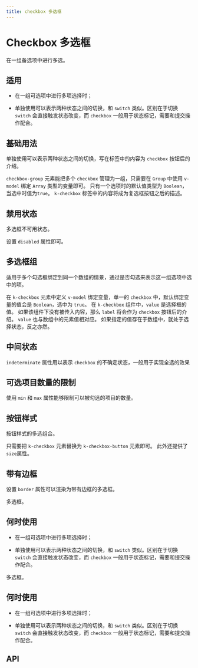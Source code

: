 ```yaml
---
title: checkbox 多选框
---
```


# Checkbox 多选框

在一组备选项中进行多选。

## 适用

- 在一组可选项中进行多项选择时；

- 单独使用可以表示两种状态之间的切换，和 `switch` 类似。区别在于切换 `switch` 会直接触发状态改变，而 `checkbox` 一般用于状态标记，需要和提交操作配合。

## 基础用法

单独使用可以表示两种状态之间的切换，写在标签中的内容为 `checkbox` 按钮后的介绍。

`checkbox-group` 元素能把多个 `checkbox` 管理为一组，只需要在 `Group` 中使用 `v-model` 绑定 `Array` 类型的变量即可。 只有一个选项时的默认值类型为 `Boolean`，当选中时值为`true`。 `k-checkbox` 标签中的内容将成为复选框按钮之后的描述。

<preview path="./def.vue" />

## 禁用状态

多选框不可用状态。

设置 `disabled` 属性即可。

<preview path="./disabled.vue" />

## 多选框组

适用于多个勾选框绑定到同一个数组的情景，通过是否勾选来表示这一组选项中选中的项。

在 `k-checkbox` 元素中定义 `v-model` 绑定变量，单一的 `checkbox` 中，默认绑定变量的值会是 `Boolean`，选中为 `true`。 在 `k-checkbox` 组件中，`value` 是选择框的值。 如果该组件下没有被传入内容，那么 `label` 将会作为 `checkbox` 按钮后的介绍。 `value` 也与数组中的元素值相对应。 如果指定的值存在于数组中，就处于选择状态，反之亦然。

<preview path="./grouping.vue" />

## 中间状态

`indeterminate` 属性用以表示 `checkbox` 的不确定状态，一般用于实现全选的效果

<preview path="./intermediate.vue" />

## 可选项目数量的限制

使用 `min` 和 `max` 属性能够限制可以被勾选的项目的数量。

<preview path="./limitation.vue" />

## 按钮样式

按钮样式的多选组合。

只需要把 `k-checkbox` 元素替换为 `k-checkbox-button` 元素即可。 此外还提供了`size`属性。

<preview path="./buttonStyle.vue" />

## 带有边框

设置 `border` 属性可以渲染为带有边框的多选框。

<preview path="./withBorder.vue" />

多选框。

## 何时使用

- 在一组可选项中进行多项选择时；

- 单独使用可以表示两种状态之间的切换，和 `switch` 类似。区别在于切换 `switch` 会直接触发状态改变，而 `checkbox` 一般用于状态标记，需要和提交操作配合。

<preview path="./def.vue" />

多选框。

## 何时使用

- 在一组可选项中进行多项选择时；

- 单独使用可以表示两种状态之间的切换，和 `switch` 类似。区别在于切换 `switch` 会直接触发状态改变，而 `checkbox` 一般用于状态标记，需要和提交操作配合。

<preview path="./def.vue" />

## API

<API src="./data.json" lang="zh"></API>
<API src="./data2.json" lang="zh"></API>
